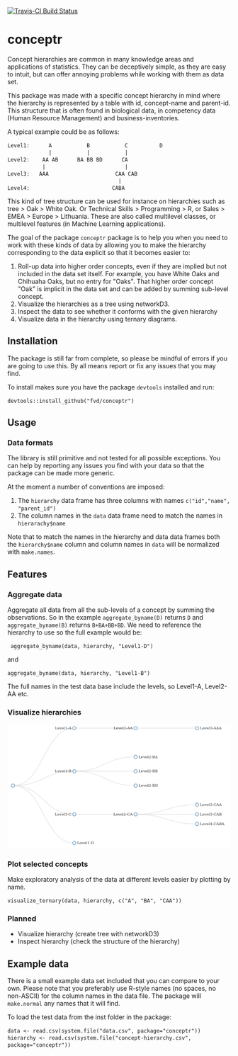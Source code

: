 [![Travis-CI Build Status](https://travis-ci.org/FvD/conceptr.svg?branch=master)](https://travis-ci.org/FvD/conceptr)

# conceptr
Concept hierarchies are common in many knowledge areas and applications of
statistics. They can be deceptively simple, as they are easy to intuit, but can
offer annoying problems while working with them as data set. 

This package was made with a specific concept hierarchy in mind where the
hierarchy is represented by a table with id, concept-name and parent-id. This
structure that is often found in biological data, in competency data (Human 
Resource Management) and business-inventories. 

A typical example could be as follows:

    Level1:      A           B           C          D
                 |           |           |     
    Level2:    AA AB      BA BB BD      CA    
               |                         |
    Level3:   AAA                     CAA CAB
                                       |
    Level4:                          CABA

This kind of tree structure can be used for instance on hierarchies such as
tree > Oak > White Oak. Or Technical Skills > Programming > R, or Sales > EMEA > 
Europe > Lithuania. These are also called multilevel classes, or multilevel
features (in Machine Learning applications). 

The goal of the package `conceptr` package is to help you when you need to work
with these kinds of data by allowing you to make the hierarchy corresponding to
the data explicit so that it becomes easier to:

1. Roll-up data into higher order concepts, even if they are implied but not
   included in the data set itself. For example, you have White Oaks and
   Chihuaha Oaks, but no entry for "Oaks". That higher order concept "Oak" is
   implicit in the data set and can be added by summing sub-level concept.
2. Visualize the hierarchies as a tree using networkD3.
3. Inspect the data to see whether it conforms with the given hierarchy
4. Visualize data in the hierarchy using ternary diagrams.

## Installation
The package is still far from complete, so please be mindful of errors if you
are going to use this. By all means report or fix any issues that you may find.

To install makes sure you have the package `devtools` installed and run:

    devtools::install_github("fvd/conceptr")

## Usage
### Data formats
The library is still primitive and not tested for all possible exceptions. You
can help by reporting any issues you find with your data so that the package
can be made more generic.

At the moment a number of conventions are imposed:

1. The `hierarchy` data frame has three columns with names `c("id","name",
   "parent_id")`
1. The column names in the `data` data frame need to match the names in
   `hierarachy$name` 

Note that to match the names in the hierarchy and data data frames both the
`hierarchy$name` column and column names in `data` will be normalized with
`make.names`.

## Features
### Aggregate data
Aggregate all data from all the sub-levels of a concept by summing the
observations. So in the example `aggregate_byname(D)` returns `D` and
`aggregate_byname(B)` returns `B+BA+BB+BD`. We need to reference the hierarchy
to use so the full example would be:

     aggregate_byname(data, hierarchy, "Level1-D")
 
and

    aggregate_byname(data, hierarchy, "Level1-B")

The full names in the test data base include the levels, so Level1-A, Level2-AA
etc.

### Visualize hierarchies

![example network diagram](https://raw.githubusercontent.com/FvD/conceptr/gh-pages/images/visualize_networkD3.png)

### Plot selected concepts
Make exploratory analysis of the data at different levels easier by plotting by
name. 

    visualize_ternary(data, hierarchy, c("A", "BA", "CAA"))
 
### Planned 

* Visualize hierarchy (create tree with networkD3)
* Inspect hierarchy (check the structure of the hierarchy)

## Example data
There is a small example data set included that you can compare to your own.
Please note that you preferably use R-style names (no spaces, no non-ASCII) for
the column names in the data file. The package will `make.normal` any names
that it will find.

To load the test data from the inst folder in the package:

    data <- read.csv(system.file("data.csv", package="conceptr"))
    hierarchy <- read.csv(system.file("concept-hierarchy.csv", package="conceptr"))
 
